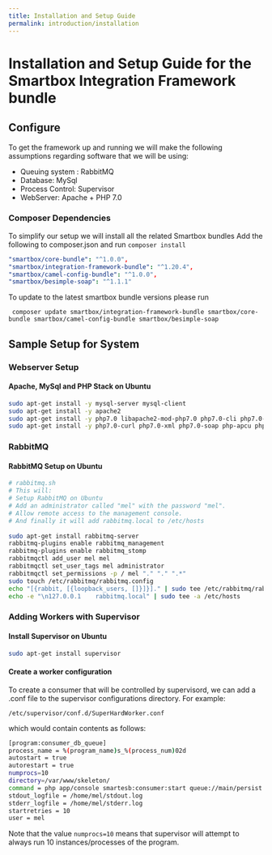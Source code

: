 ```yaml
---
title: Installation and Setup Guide
permalink: introduction/installation
---
```


# Installation and Setup Guide for the Smartbox Integration Framework bundle

## Configure

To get the framework up and running we will make the following assumptions regarding software that we will be using:
* Queuing system : RabbitMQ
* Database: MySql
* Process Control: Supervisor
* WebServer: Apache + PHP 7.0



### Composer Dependencies
To simplify our setup we will install all the related Smartbox bundles
Add the following to composer.json and run ```composer install```

```yaml
"smartbox/core-bundle": "^1.0.0",
"smartbox/integration-framework-bundle": "^1.20.4",
"smartbox/camel-config-bundle": "^1.0.0",
"smartbox/besimple-soap": "^1.1.1"
```

To update to the latest smartbox bundle versions please run 

``` composer update smartbox/integration-framework-bundle smartbox/core-bundle smartbox/camel-config-bundle smartbox/besimple-soap```



## Sample Setup for System


### Webserver Setup

#### Apache, MySql and PHP Stack on Ubuntu

```bash
sudo apt-get install -y mysql-server mysql-client
sudo apt-get install -y apache2
sudo apt-get install -y php7.0 libapache2-mod-php7.0 php7.0-cli php7.0-common php7.0-mbstring php7.0-gd php7.0-intl php7.0-xml php7.0-mysql php7.0-mcrypt php7.0-zip php7.0-dev
sudo apt-get install -y php7.0-curl php7.0-xml php7.0-soap php-apcu php-apcu-bc

```



### RabbitMQ

#### RabbitMQ Setup on Ubuntu

```bash 
# rabbitmq.sh
# This will:
# Setup RabbitMQ on Ubuntu
# Add an administrator called "mel" with the password "mel".
# Allow remote access to the management console.
# And finally it will add rabbitmq.local to /etc/hosts
 
sudo apt-get install rabbitmq-server
rabbitmq-plugins enable rabbitmq_management
rabbitmq-plugins enable rabbitmq_stomp
rabbitmqctl add_user mel mel
rabbitmqctl set_user_tags mel administrator
rabbitmqctl set_permissions -p / mel "." "." ".*"
sudo touch /etc/rabbitmq/rabbitmq.config
echo "[{rabbit, [{loopback_users, []}]}]." | sudo tee /etc/rabbitmq/rabbitmq.config
echo -e "\n127.0.0.1	rabbitmq.local" | sudo tee -a /etc/hosts

```



### Adding Workers with Supervisor

#### Install Supervisor on Ubuntu
```bash
sudo apt-get install supervisor
```

#### Create a worker configuration

To create a consumer that will be controlled by supervisord, we can add a .conf file to the supervisor configurations directory. For example:
 
    /etc/supervisor/conf.d/SuperHardWorker.conf
 
which would contain contents as follows:

```bash
[program:consumer_db_queue]
process_name = %(program_name)s_%(process_num)02d
autostart = true
autorestart = true
numprocs=10
directory=/var/www/skeleton/
command = php app/console smartesb:consumer:start queue://main/persist --killAfter=200
stdout_logfile = /home/mel/stdout.log
stderr_logfile = /home/mel/stderr.log
startretries = 10
user = mel
 ```
Note that the value ```numprocs=10``` means that supervisor will attempt to always run 10 instances/processes of the program.
